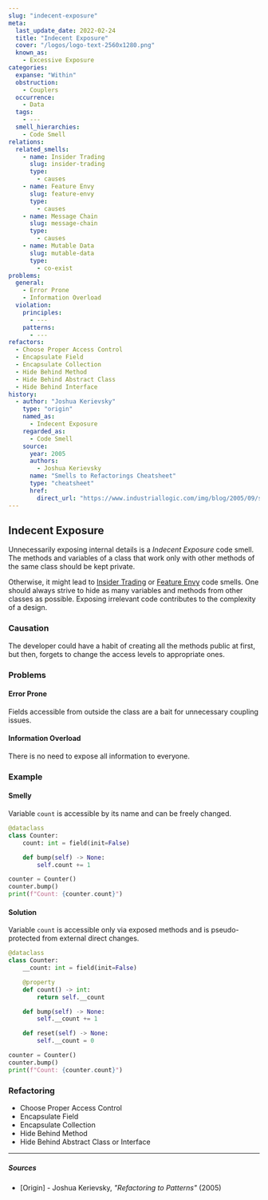 ```yaml
---
slug: "indecent-exposure"
meta:
  last_update_date: 2022-02-24
  title: "Indecent Exposure"
  cover: "/logos/logo-text-2560x1280.png"
  known_as:
    - Excessive Exposure
categories:
  expanse: "Within"
  obstruction:
    - Couplers
  occurrence:
    - Data
  tags:
    - ---
  smell_hierarchies:
    - Code Smell
relations:
  related_smells:
    - name: Insider Trading
      slug: insider-trading
      type:
        - causes
    - name: Feature Envy
      slug: feature-envy
      type:
        - causes
    - name: Message Chain
      slug: message-chain
      type:
        - causes
    - name: Mutable Data
      slug: mutable-data
      type:
        - co-exist
problems:
  general:
    - Error Prone
    - Information Overload
  violation:
    principles:
      - ---
    patterns:
      - ---
refactors:
  - Choose Proper Access Control
  - Encapsulate Field
  - Encapsulate Collection
  - Hide Behind Method
  - Hide Behind Abstract Class
  - Hide Behind Interface
history:
  - author: "Joshua Kerievsky"
    type: "origin"
    named_as:
      - Indecent Exposure
    regarded_as:
      - Code Smell
    source:
      year: 2005
      authors:
        - Joshua Kerievsky
      name: "Smells to Refactorings Cheatsheet"
      type: "cheatsheet"
      href:
        direct_url: "https://www.industriallogic.com/img/blog/2005/09/smellstorefactorings.pdf"
---
```


## Indecent Exposure

Unnecessarily exposing internal details is a _Indecent Exposure_ code smell. The methods and variables of a class that work only with other methods of the same class should be kept private.

Otherwise, it might lead to [Insider Trading](./insider-trading.md) or [Feature Envy](./feature-envy.md) code smells. One should always strive to hide as many variables and methods from other classes as possible. Exposing irrelevant code contributes to the complexity of a design.

### Causation

The developer could have a habit of creating all the methods public at first, but then, forgets to change the access levels to appropriate ones.

### Problems

#### **Error Prone**

Fields accessible from outside the class are a bait for unnecessary coupling issues.

#### **Information Overload**

There is no need to expose all information to everyone.

### Example

<div class="example-block">

#### Smelly

Variable `count` is accessible by its name and can be freely changed.

```py
@dataclass
class Counter:
    count: int = field(init=False)

    def bump(self) -> None:
        self.count += 1

counter = Counter()
counter.bump()
print(f"Count: {counter.count}")
```

#### Solution

Variable `count` is accessible only via exposed methods and is pseudo-protected from external direct changes.

```py
@dataclass
class Counter:
    __count: int = field(init=False)

    @property
    def count() -> int:
        return self.__count

    def bump(self) -> None:
        self.__count += 1

    def reset(self) -> None:
        self.__count = 0

counter = Counter()
counter.bump()
print(f"Count: {counter.count}")
```

</div>

### Refactoring

- Choose Proper Access Control
- Encapsulate Field
- Encapsulate Collection
- Hide Behind Method
- Hide Behind Abstract Class or Interface

---

##### Sources

- [Origin] - Joshua Kerievsky, _"Refactoring to Patterns"_ (2005)

